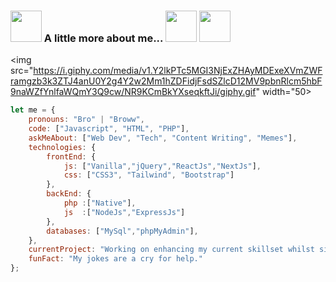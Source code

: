 ### <img src="https://i.giphy.com/media/v1.Y2lkPTc5MGI3NjExaHdqcDZqb3RwNTV2MjEwczN0Z2xpNnFhODRtaGhkOHFjdGFyOXdxMiZlcD12MV9pbnRlcm5hbF9naWZfYnlfaWQmY3Q9cw/F7m2ZIgR06LRiamtXy/giphy.gif" width="50"> A little more about me... <img src="https://i.giphy.com/media/v1.Y2lkPTc5MGI3NjExNTg5a3J0MWtodnZ1MnI4NG5rdTYxcTB1emNpZ3B3OWEybnR3enBxYSZlcD12MV9pbnRlcm5hbF9naWZfYnlfaWQmY3Q9cw/fAcQ93hMoPixJO9WNy/giphy.gif" width="50">  <img src="https://i.giphy.com/media/v1.Y2lkPTc5MGI3NjExMGFycjI3ZGozMGRyM29nNWV4ZGJwcmRxdWNneG96ODVldGV6NG80MiZlcD12MV9pbnRlcm5hbF9naWZfYnlfaWQmY3Q9cw/z3A8QI3qRMs9l0suj4/giphy.gif" width="50"> 
<img src="https://i.giphy.com/media/v1.Y2lkPTc5MGI3NjExZHAyMDExeXVmZWFramgzb3k3ZTJ4anU0Y2g4Y2w2Mm1hZDFidjFsdSZlcD12MV9pbnRlcm5hbF9naWZfYnlfaWQmY3Q9cw/NR9KCmBkYXseqkftJi/giphy.gif" width="50>
```javascript
let me = {
    pronouns: "Bro" | "Broww",
    code: ["Javascript", "HTML", "PHP"],
    askMeAbout: ["Web Dev", "Tech", "Content Writing", "Memes"],
    technologies: {
        frontEnd: {
            js: ["Vanilla","jQuery","ReactJs","NextJs"],
            css: ["CSS3", "Tailwind", "Bootstrap"]
        },
        backEnd: {
            php :["Native"],
            js  :["NodeJs","ExpressJs"]
        },
        databases: ["MySql","phpMyAdmin"],
    },
    currentProject: "Working on enhancing my current skillset whilst simultaneously looking for new opportunities.",
    funFact: "My jokes are a cry for help."
};
```
